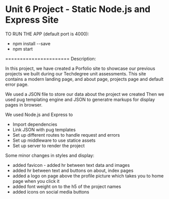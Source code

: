 # Unit 6 Project - Static Node.js and Express Site

TO RUN THE APP (default port is 4000):
  - npm install --save
  - npm start

======================
Description:

In this project, we have created a Porfolio site to showcase our previous projects we built during our Techdegree unit assessments.
This site contains a modern landing page, and about page, projects page and default error page.

We used a JSON file to store our data about the project we created
Then we used pug templating engine and JSON to generatre markups for display pages in browser.

We used Node.js and Express to 
  - Import dependencies 
   - Link JSON with pug templates 
   - Set up different routes to handle request and errors 
   - Set up middleware to use statice assets 
   - Set up server to render the project

Some minor changes in styles and display: 
  - added favicon - added hr between text data and images 
  - added hr between text and buttons on about, index pages 
  - added a logo on page above the profile picture which takes you to home page when you click it 
  - added font weight on to the h5 of the project names 
  - added icons on social media buttons
